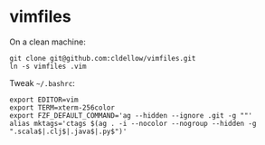 # vimfiles

On a clean machine:

```
git clone git@github.com:cldellow/vimfiles.git
ln -s vimfiles .vim
```

Tweak `~/.bashrc`:

```
export EDITOR=vim
export TERM=xterm-256color
export FZF_DEFAULT_COMMAND='ag --hidden --ignore .git -g ""'
alias mktags='ctags $(ag . -i --nocolor --nogroup --hidden -g ".scala$|.clj$|.java$|.py$")'
```

